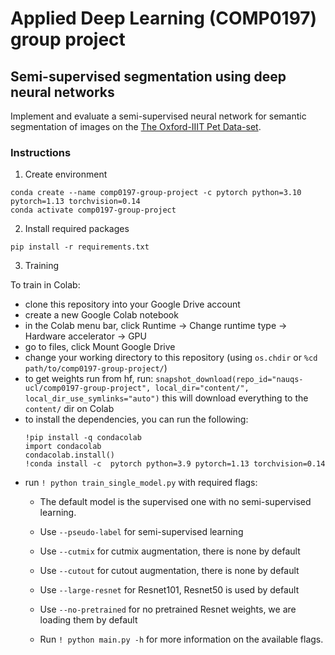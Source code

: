 # Applied Deep Learning (COMP0197) group project

## Semi-supervised segmentation using deep neural networks

Implement and evaluate a semi-supervised neural network for semantic segmentation of images on the [The Oxford-IIIT Pet Data-set](https://www.robots.ox.ac.uk/~vgg/data/pets/).


### Instructions

1. Create environment

```
conda create --name comp0197-group-project -c pytorch python=3.10 pytorch=1.13 torchvision=0.14
conda activate comp0197-group-project
```

2. Install required packages

```
pip install -r requirements.txt
```

3. Training

To train in Colab:
- clone this repository into your Google Drive account
- create a new Google Colab notebook
- in the Colab menu bar, click Runtime -> Change runtime type -> Hardware accelerator -> GPU
- go to files, click Mount Google Drive
- change your working directory to this repository 
    (using ```os.chdir``` or ```%cd path/to/comp0197-group-project/```)
- to get weights run from hf, run:
```snapshot_download(repo_id="nauqs-ucl/comp0197-group-project", local_dir="content/", local_dir_use_symlinks="auto")```
    this will download everything to the ```content/``` dir on Colab
- to install the dependencies, you can run the following:
    ```
    !pip install -q condacolab
    import condacolab
    condacolab.install()
    !conda install -c  pytorch python=3.9 pytorch=1.13 torchvision=0.14
    ```
- run ```! python train_single_model.py``` with required flags:
  - The default model is the supervised one with no semi-supervised learning.
  - Use ```--pseudo-label``` for semi-supervised learning
  - Use ```--cutmix``` for cutmix augmentation, there is none by default 
  - Use ```--cutout``` for cutout augmentation, there is none by default 
  - Use ```--large-resnet``` for Resnet101, Resnet50 is used by default
  - Use ```--no-pretrained``` for no pretrained Resnet weights, we are loading them by default

  - Run ```! python main.py -h``` for more information on the available flags.
